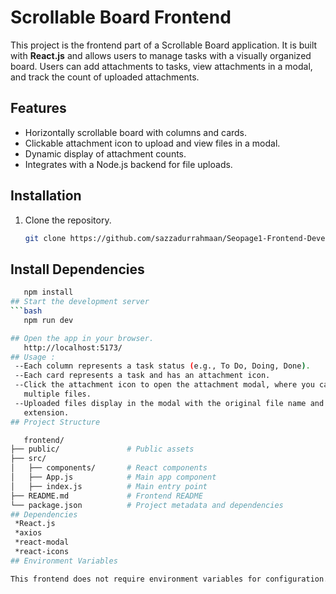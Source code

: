 # Scrollable Board Frontend

This project is the frontend part of a Scrollable Board application. It is built with **React.js** and allows users to manage tasks with a visually organized board. Users can add attachments to tasks, view attachments in a modal, and track the count of uploaded attachments.

## Features

- Horizontally scrollable board with columns and cards.
- Clickable attachment icon to upload and view files in a modal.
- Dynamic display of attachment counts.
- Integrates with a Node.js backend for file uploads.


## Installation

1. Clone the repository.
   ```bash
   git clone https://github.com/sazzadurrahmaan/Seopage1-Frontend-Developer-Task.git

## Install Dependencies
   ```bash
      npm install
## Start the development server
   ```bash
      npm run dev

## Open the app in your browser.
      http://localhost:5173/
## Usage :
    --Each column represents a task status (e.g., To Do, Doing, Done).
    --Each card represents a task and has an attachment icon.
    --Click the attachment icon to open the attachment modal, where you can upload 
      multiple files.
    --Uploaded files display in the modal with the original file name and 
      extension.
## Project Structure

      frontend/
   ├── public/               # Public assets
   ├── src/
   │   ├── components/       # React components
   │   ├── App.js            # Main app component
   │   ├── index.js          # Main entry point
   ├── README.md             # Frontend README
   └── package.json          # Project metadata and dependencies
## Dependencies
    *React.js
    *axios
    *react-modal
    *react-icons
## Environment Variables

This frontend does not require environment variables for configuration. However, make sure that the backend server is running on http://localhost:5000.
